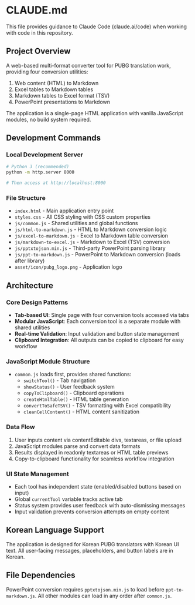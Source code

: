 # CLAUDE.md

This file provides guidance to Claude Code (claude.ai/code) when working with code in this repository.

## Project Overview

A web-based multi-format converter tool for PUBG translation work, providing four conversion utilities:
1. Web content (HTML) to Markdown
2. Excel tables to Markdown tables
3. Markdown tables to Excel format (TSV)
4. PowerPoint presentations to Markdown

The application is a single-page HTML application with vanilla JavaScript modules, no build system required.

## Development Commands

### Local Development Server
```bash
# Python 3 (recommended)
python -m http.server 8000

# Then access at http://localhost:8000
```

### File Structure
- `index.html` - Main application entry point
- `styles.css` - All CSS styling with CSS custom properties
- `js/common.js` - Shared utilities and global functions
- `js/html-to-markdown.js` - HTML to Markdown conversion logic
- `js/excel-to-markdown.js` - Excel to Markdown table conversion
- `js/markdown-to-excel.js` - Markdown to Excel (TSV) conversion
- `js/pptxtojson.min.js` - Third-party PowerPoint parsing library
- `js/ppt-to-markdown.js` - PowerPoint to Markdown conversion (loads after library)
- `asset/icon/pubg_logo.png` - Application logo

## Architecture

### Core Design Patterns
- **Tab-based UI**: Single page with four conversion tools accessed via tabs
- **Modular JavaScript**: Each conversion tool is a separate module with shared utilities
- **Real-time Validation**: Input validation and button state management
- **Clipboard Integration**: All outputs can be copied to clipboard for easy workflow

### JavaScript Module Structure
- `common.js` loads first, provides shared functions:
  - `switchTool()` - Tab navigation
  - `showStatus()` - User feedback system
  - `copyToClipboard()` - Clipboard operations
  - `createHtmlTable()` - HTML table generation
  - `convertToSafeTSV()` - TSV formatting with Excel compatibility
  - `cleanCellContent()` - HTML content sanitization

### Data Flow
1. User inputs content via contentEditable divs, textareas, or file upload
2. JavaScript modules parse and convert data formats
3. Results displayed in readonly textareas or HTML table previews
4. Copy-to-clipboard functionality for seamless workflow integration

### UI State Management
- Each tool has independent state (enabled/disabled buttons based on input)
- Global `currentTool` variable tracks active tab
- Status system provides user feedback with auto-dismissing messages
- Input validation prevents conversion attempts on empty content

## Korean Language Support
The application is designed for Korean PUBG translators with Korean UI text. All user-facing messages, placeholders, and button labels are in Korean.

## File Dependencies
PowerPoint conversion requires `pptxtojson.min.js` to load before `ppt-to-markdown.js`. All other modules can load in any order after `common.js`.